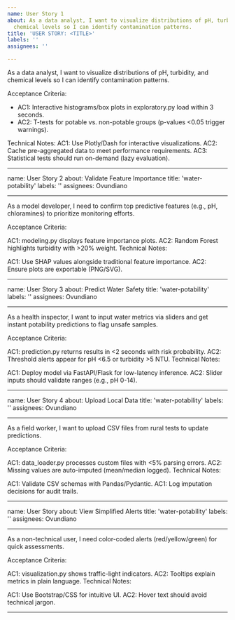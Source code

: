 ```yaml
---
name: User Story 1
about: As a data analyst, I want to visualize distributions of pH, turbidity, and
  chemical levels so I can identify contamination patterns.
title: 'USER STORY: <TITLE>'
labels: ''
assignees: ''

---
```

As a data analyst, I want to visualize distributions of pH, turbidity, and chemical levels so I can identify contamination patterns.

Acceptance Criteria:
- AC1: Interactive histograms/box plots in exploratory.py load within 3 seconds.
- AC2: T-tests for potable vs. non-potable groups (p-values <0.05 trigger warnings).
 
Technical Notes:
AC1: Use Plotly/Dash for interactive visualizations.
AC2: Cache pre-aggregated data to meet performance requirements.
AC3: Statistical tests should run on-demand (lazy evaluation).


---

name: User Story 2
about: Validate Feature Importance 
title: 'water-potability'
labels: ''
assignees: Ovundiano

---

As a model developer, I need to confirm top predictive features (e.g., pH, chloramines) to prioritize monitoring efforts.

Acceptance Criteria:

AC1: modeling.py displays feature importance plots.
AC2: Random Forest highlights turbidity with >20% weight.
Technical Notes:

AC1: Use SHAP values alongside traditional feature importance.
AC2: Ensure plots are exportable (PNG/SVG).

---

name: User Story 3
about: Predict Water Safety
title: 'water-potability'
labels: ''
assignees: Ovundiano

---

As a health inspector, I want to input water metrics via sliders and get instant potability predictions to flag unsafe samples.

Acceptance Criteria:

AC1: prediction.py returns results in <2 seconds with risk probability.
AC2: Threshold alerts appear for pH <6.5 or turbidity >5 NTU.
Technical Notes:

AC1: Deploy model via FastAPI/Flask for low-latency inference.
AC2: Slider inputs should validate ranges (e.g., pH 0-14).

---

name: User Story 4
about: Upload Local Data
title: 'water-potability'
labels: ''
assignees: Ovundiano

---

As a field worker, I want to upload CSV files from rural tests to update predictions.

Acceptance Criteria:

AC1: data_loader.py processes custom files with <5% parsing errors.
AC2: Missing values are auto-imputed (mean/median logged).
Technical Notes:

AC1: Validate CSV schemas with Pandas/Pydantic.
AC1: Log imputation decisions for audit trails.

---

name: User Story 
about: View Simplified Alerts
title: 'water-potability'
labels: ''
assignees: Ovundiano

---

As a non-technical user, I need color-coded alerts (red/yellow/green) for quick assessments.

Acceptance Criteria:

AC1: visualization.py shows traffic-light indicators.
AC2: Tooltips explain metrics in plain language.
Technical Notes:

AC1: Use Bootstrap/CSS for intuitive UI.
AC2: Hover text should avoid technical jargon.

---
